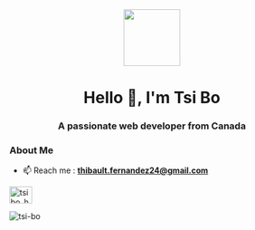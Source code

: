
<div id="header" align="center">
  <img src="https://media.giphy.com/media/WFZvB7VIXBgiz3oDXE/giphy.gif" width="100"/>
</div>
<h1 align="center">Hello 👋, I'm Tsi Bo</h1>
<h3 align="center">A passionate web developer from Canada</h3>

### About Me

- 📫 Reach me : **thibault.fernandez24@gmail.com**
<p align="left">
<a href="https://instagram.com/tsibo_hp" target="blank"><img align="center" src="https://raw.githubusercontent.com/rahuldkjain/github-profile-readme-generator/master/src/images/icons/Social/instagram.svg" alt="tsibo_hp" height="30" width="40" align-items="center" /></a>
</p>


<p><img align="left" src="https://github-readme-stats.vercel.app/api/top-langs?username=tsi-bo&show_icons=true&locale=en&layout=compact" alt="tsi-bo" /></p>

